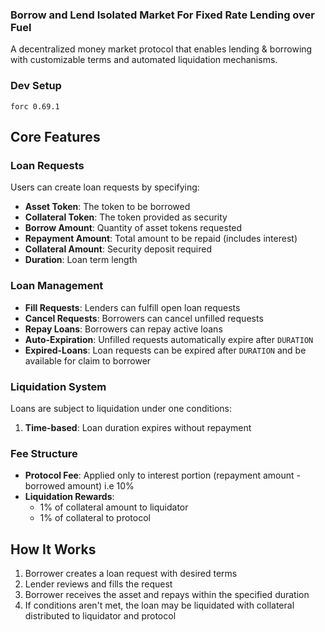 ### Borrow and Lend Isolated Market For Fixed Rate Lending over Fuel

A decentralized money market protocol that enables lending & borrowing with customizable terms and automated liquidation mechanisms.

### Dev Setup

```
forc 0.69.1
```

## Core Features

### Loan Requests

Users can create loan requests by specifying:

- **Asset Token**: The token to be borrowed
- **Collateral Token**: The token provided as security
- **Borrow Amount**: Quantity of asset tokens requested
- **Repayment Amount**: Total amount to be repaid (includes interest)
- **Collateral Amount**: Security deposit required
- **Duration**: Loan term length

### Loan Management

- **Fill Requests**: Lenders can fulfill open loan requests
- **Cancel Requests**: Borrowers can cancel unfilled requests
- **Repay Loans**: Borrowers can repay active loans
- **Auto-Expiration**: Unfilled requests automatically expire after `DURATION`
- **Expired-Loans**: Loan requests can be expired after `DURATION` and be available for claim to borrower

### Liquidation System

Loans are subject to liquidation under one conditions:

1. **Time-based**: Loan duration expires without repayment

### Fee Structure

- **Protocol Fee**: Applied only to interest portion (repayment amount - borrowed amount) i.e 10%
- **Liquidation Rewards**:
  - 1% of collateral amount to liquidator
  - 1% of collateral to protocol

## How It Works

1. Borrower creates a loan request with desired terms
2. Lender reviews and fills the request
3. Borrower receives the asset and repays within the specified duration
4. If conditions aren't met, the loan may be liquidated with collateral distributed to liquidator and protocol
